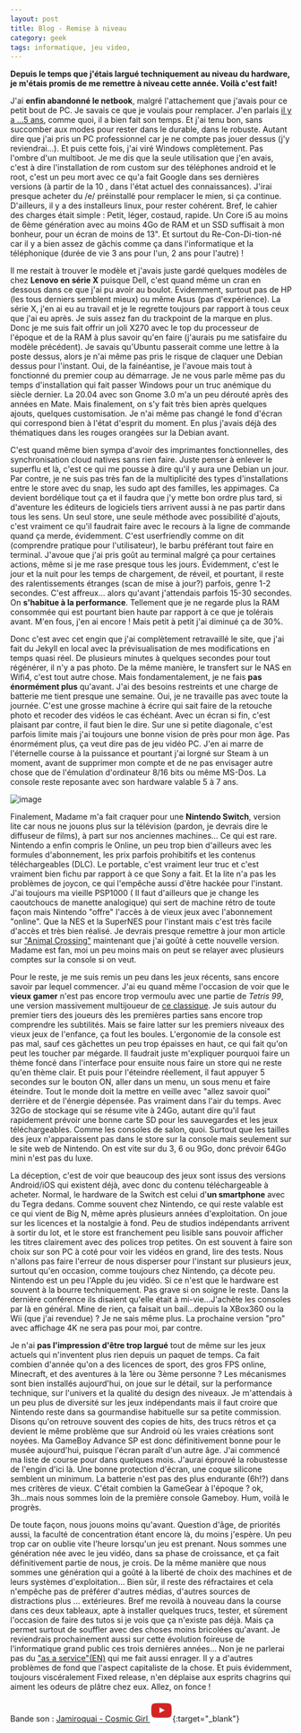```yaml
---
layout: post
title: Blog - Remise à niveau
category: geek
tags: informatique, jeu video, 
---
```


**Depuis le temps que j'étais largué techniquement au niveau du hardware, je m'étais promis de me remettre à niveau cette année. Voilà c'est fait!**

J'ai **enfin abandonné le netbook**, malgré l'attachement que j'avais pour ce petit bout de PC. Je savais ce que je voulais pour remplacer.  J'en parlais [il y a ...5 ans](https://www.cheziceman.fr/2016/ordidans2ans/), comme quoi, il a bien fait son temps. Et j'ai tenu bon, sans succomber aux modes pour rester dans le durable, dans le robuste. Autant dire que j'ai pris un PC professionnel car je ne compte pas jouer dessus (j'y reviendrai...). Et puis cette fois, j'ai viré Windows complètement. Pas l'ombre d'un multiboot. Je me dis que la seule utilisation que j'en avais, c'est à dire l'installation de rom custom sur des téléphones android et le root, c'est un peu mort avec ce qu'a fait Google dans ses dernières versions (à partir de la 10 , dans l'état actuel des connaissances). J'irai presque acheter du /e/ préinstallé pour remplacer le mien, si ça continue. D'ailleurs, il y a des installeurs linux, pour rester cohérent. Bref, le cahier des charges était simple : Petit, léger, costaud, rapide. Un Core i5 au moins de 6ème génération avec au moins 4Go de RAM et un SSD suffisait à mon bonheur, pour un écran de moins de 13". Et surtout du Re-Con-Di-tion-né car il y a bien assez de gâchis comme ça dans l'informatique et la téléphonique (durée de vie 3 ans pour l'un, 2 ans pour l'autre) !

Il me restait à trouver le modèle et j'avais juste gardé quelques modèles de chez **Lenovo en série X** puisque Dell, c'est quand même un cran en dessous dans ce que j'ai pu avoir au boulot. Evidemment, surtout pas de HP (les tous derniers semblent mieux) ou même Asus (pas d'expérience). La série X, j'en ai eu au travail et je le regrette toujours par rapport à tous ceux que j'ai eu après. Je suis assez fan du trackpoint de la marque en plus. Donc je me suis fait offrir un joli X270 avec le top du processeur de l'époque et de la RAM à plus savoir qu'en faire (j'aurais pu me satisfaire du modèle précédent). Je savais qu'Ubuntu passerait comme une lettre à la poste dessus, alors je n'ai même pas pris le risque de claquer une Debian dessus pour l'instant. Oui, de la fainéantise, je l'avoue mais tout à fonctionné du premier coup au démarrage. Je ne vous parle même pas du temps d'installation qui fait passer Windows pour un truc anémique du siècle dernier. La 20.04 avec son Gnome 3.0 m'a un peu dérouté après des années en Mate. Mais finalement, on s'y fait très bien après quelques ajouts, quelques customisation. Je n'ai même pas changé le fond d'écran qui correspond bien à l'état d'esprit du moment. En plus j'avais déjà des thématiques dans les rouges orangées sur la Debian avant.

C'est quand même bien sympa d'avoir des imprimantes fonctionnelles, des synchronisation cloud natives sans rien faire. Juste penser à enlever le superflu et là, c'est ce qui me pousse à dire qu'il y aura une Debian un jour. Par contre, je ne suis pas très fan de la multiplicité des types d'installations entre le store avec du snap, les sudo apt des familles, les appimages. Ca devient bordélique tout ça et il faudra que j'y mette bon ordre plus tard, si d'aventure les éditeurs de logiciels tiers arrivent aussi à ne pas partir dans tous les sens. Un seul store, une seule méthode avec possibilité d'ajouts, c'est vraiment ce qu'il faudrait faire avec le recours à la ligne de commande quand ça merde, évidemment. C'est userfriendly comme on dit (comprendre pratique pour l'utilisateur), le barbu préférant tout faire en terminal. J'avoue que j'ai pris goût au terminal malgré ça pour certaines actions, même si je me rase presque tous les jours. Évidemment, c'est le jour et la nuit pour les temps de chargement, de réveil, et pourtant, il reste des ralentissements étranges (scan de mise à jour?) parfois, genre 1-2 secondes. C'est affreux... alors qu'avant j'attendais parfois 15-30 secondes. On **s'habitue à la performance**. Tellement que je ne regarde plus la RAM consommée qui est pourtant bien haute par rapport à ce que je tolérais avant. M'en fous, j'en ai encore ! Mais petit à petit j'ai diminué ça de 30%.

Donc c'est avec cet engin que j'ai complètement retravaillé le site, que j'ai fait du Jekyll en local avec la prévisualisation de mes modifications en temps quasi réel. De plusieurs minutes à quelques secondes pour tout régénérer, il n'y a pas photo. De la même manière, le transfert sur le NAS en Wifi4, c'est tout autre chose. Mais fondamentalement, je ne fais **pas énormément plus** qu'avant. J'ai des besoins restreints et une charge de batterie me tient presque une semaine. Oui, je ne travaille pas avec toute la journée. C'est une grosse machine à écrire qui sait faire de la retouche photo et recoder des vidéos le cas échéant. Avec un écran si fin, c'est plaisant par contre, il faut bien le dire. Sur une si petite diagonale, c'est parfois limite mais j'ai toujours une bonne vision de près pour mon âge. Pas énormément plus, ça veut dire pas de jeu vidéo PC. J'en ai marre de l'éternelle course à la puissance et pourtant j'ai lorgné sur Steam à un moment, avant de supprimer mon compte et de ne pas envisager autre chose que de l'émulation d'ordinateur 8/16 bits ou même MS-Dos. La console reste reposante avec son hardware valable 5 à 7 ans.

![image](https://filedn.eu/llqi9IBxlYouGRXYG2xlROb/img/2021/lenovox270.jpg)

Finalement, Madame m'a fait craquer pour une **Nintendo Switch**, version lite car nous ne jouons plus sur la télévision (pardon, je devrais dire le diffuseur de films), à part sur nos anciennes machines... Ce qui est rare. Nintendo a enfin compris le Online, un peu trop bien d'ailleurs avec les formules d'abonnement, les prix parfois prohibitifs et les contenus téléchargeables (DLC). Le portable, c'est vraiment leur truc et c'est vraiment bien fichu par rapport à ce que Sony a fait. Et la lite n'a pas les problèmes de joycon, ce qui l'empêche aussi d'être hackée pour l'instant. J'ai toujours ma vieille PSP1000 ( Il faut d'ailleurs que je change les caoutchoucs de manette analogique) qui sert de machine rétro de toute façon mais Nintendo "offre" l'accès à de vieux jeux avec l'abonnement "online". Que la NES et la SuperNES pour l'instant mais c'est très facile d'accès et très bien réalisé. Je devrais presque remettre à jour mon article sur ["Animal Crossing"](https://www.cheziceman.fr/2017/animalcrossing/) maintenant que j'ai goûté à cette nouvelle version. Madame est fan, moi un peu moins mais on peut se relayer avec plusieurs comptes sur la console si on veut. 

Pour le reste, je me suis remis un peu dans les jeux récents, sans encore savoir par lequel commencer. J'ai eu quand même l'occasion de voir que le **vieux gamer** n'est pas encore trop vermoulu avec une partie de *Tetris 99*, une version massivement multijoueur de [ce classique](https://www.cheziceman.fr/2016/tetris/). Je suis autour du premier tiers des joueurs dès les premières parties sans encore trop comprendre les subtilités. Mais se faire latter sur les premiers niveaux des vieux jeux de l'enfance, ça fout les boules. L'ergonomie de la console est pas mal, sauf ces gâchettes un peu trop épaisses en haut, ce qui fait qu'on peut les toucher par mégarde. Il faudrait juste m'expliquer pourquoi faire un thème foncé dans l'interface pour ensuite nous faire un store qui ne reste qu'en thème clair. Et puis pour l'éteindre réellement, il faut appuyer 5 secondes sur le bouton ON, aller dans un menu, un sous menu et faire éteindre. Tout le monde doit la mettre en veille avec "allez savoir quoi" derrière et de l'énergie dépensée. Pas vraiment dans l'air du temps. Avec 32Go de stockage qui se résume vite à 24Go, autant dire qu'il faut rapidement prévoir une bonne carte SD pour les sauvegardes et les jeux téléchargeables. Comme les consoles de salon, quoi. Surtout que les tailles des jeux n'apparaissent pas dans le store sur la console mais seulement sur le site web de Nintendo. On est vite sur du 3, 6 ou 9Go, donc prévoir 64Go mini n'est pas du luxe. 

La déception, c'est de voir que beaucoup des jeux sont issus des versions Android/iOS qui existent déjà, avec donc du contenu téléchargeable à acheter. Normal, le hardware de la Switch est celui d'**un smartphone** avec du Tegra dedans. Comme souvent chez Nintendo, ce qui reste valable est ce qui vient de Big N, même après plusieurs années d'exploitation. On joue sur les licences et la nostalgie à fond. Peu de studios indépendants arrivent à sortir du lot, et le store est franchement peu lisible sans pouvoir afficher les titres clairement avec des polices trop petites. On est souvent à faire son choix sur son PC à coté pour voir les vidéos en grand, lire des tests. Nous n'allons pas faire l'erreur de nous disperser pour l'instant sur plusieurs jeux, surtout qu'en occasion, comme toujours chez Nintendo, ça décote peu. Nintendo est un peu l'Apple du jeu vidéo. Si ce n'est que le hardware est souvent à la bourre techniquement. Pas grave si on soigne le reste. Dans la dernière conférence ils disaient qu'elle était à mi-vie...J'achète les consoles par là en général. Mine de rien, ça faisait un bail...depuis la XBox360 ou la Wii (que j'ai revendue) ? Je ne sais même plus. La prochaine version "pro" avec affichage 4K ne sera pas pour moi, par contre.

Je n'ai **pas l'impression d'être trop largué** tout de même sur les jeux actuels qui n'inventent plus rien depuis un paquet de temps. Ca fait combien d'année qu'on a des licences de sport, des gros FPS online, Minecraft, et des aventures à la 1ère ou 3ème personne ?  Les mécanismes sont bien installés aujourd'hui, on joue sur le détail, sur la performance technique, sur l'univers et la qualité du design des niveaux. Je m'attendais à un peu plus de diversité sur les jeux indépendants mais il faut croire que Nintendo reste dans sa gourmandise habituelle sur sa petite commission. Disons qu'on retrouve souvent des copies de hits, des trucs rétros et ça devient le même problème que sur Android où les vraies créations sont noyées. Ma GameBoy Advance SP est donc définitivement bonne pour le musée aujourd'hui, puisque l'écran paraît d'un autre âge. J'ai commencé ma liste de course pour dans quelques mois. J'aurai éprouvé la robustesse de l'engin d'ici là. Une bonne protection d'écran, une coque silicone semblent un minimum. La batterie n'est pas des plus endurante (6h!?) dans mes critères de vieux. C'était combien la GameGear à l'époque ?  ok, 3h...mais nous sommes loin de la première console Gameboy. Hum, voilà le progrès.

De toute façon, nous jouons moins qu'avant. Question d'âge, de priorités aussi, la faculté de concentration étant encore là, du moins j'espère. Un peu trop car on oublie vite l'heure lorsqu'un jeu est prenant. Nous sommes une génération née avec le jeu vidéo, dans sa phase de croissance, et ça fait définitivement partie de nous, je crois. De la même manière que nous sommes une génération qui a goûté à la liberté de choix des machines et de leurs systèmes d'exploitation... Bien sûr, il reste des réfractaires et cela n'empêche pas de préférer d'autres médias, d'autres sources de distractions plus ... extérieures. Bref me revoilà à nouveau dans la course dans ces deux tableaux, apte à installer quelques trucs, tester, et sûrement l'occasion de faire des tutos si je vois que ça n'existe pas déjà. Mais ça permet surtout de souffler avec des choses moins bricolées qu'avant. Je reviendrais prochainement aussi sur cette évolution foireuse de l'informatique grand public ces trois dernières années... Non je ne parlerai pas du ["as a service"(EN)](https://en.wikipedia.org/wiki/As_a_service) qui me fait aussi enrager. Il y a d'autres problèmes de fond que l'aspect capitaliste de la chose. Et puis évidemment, toujours viscéralement Fixed release, n'en déplaise aux esprits chagrins qui aiment les odeurs de plâtre chez eux. Allez, on fonce !

Bande son : [Jamiroquai - Cosmic Girl ![video](/images/youtube.png)](https://www.youtube.com/watch?v=D-NvQ6VJYtE){:target="_blank"}

